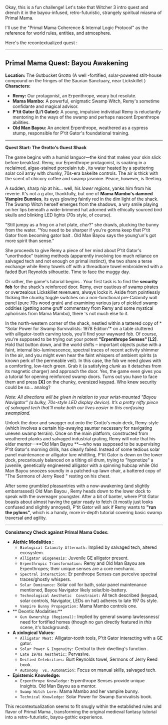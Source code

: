 Okay, this  is a fun challenge! Let's take that Witcher 3 intro quest and drench it in the bayou-infused,  retro-futuristic, strangely spiritual miasma of Primal Mama.

I'll use the "Primal Mama Coherence &  Internal Logic Protocol" as the reference for world rules, entities, and atmosphere.

Here's the recontextualized quest :

---

## Primal Mama Quest: Bayou Awakening

**Location:** The Gutbucket Grotto (A well -fortified, solar-powered stilt-house compound on the fringes of the Saurian Sanctuary, near Lickskillet )
**Characters:**
*   **Remy:** Our protagonist, an Erpenthrope, weary but resolute.
*    **Mama Mambo:** A powerful, enigmatic Swamp Witch, Remy's sometime confidante and magical advisor.
*    **P'tit Gator (Li'l Gator):** A young, impulsive individual Remy is reluctantly mentoring in the ways of the swamp  and perhaps nascent Erpenthrope abilities.
*   **Old Man Bayou:** An ancient Erpenthrope,  weathered as a cypress stump, responsible for P'tit Gator's foundational training.

---

**Quest Start:  The Grotto's Guest Shack**

The game begins with a humid languor—the kind that makes your skin  slick before breakfast. Remy, our Erpenthrope protagonist, is soaking in a reclaimed, algae-stained porcelain tub , its water heated by a sputtering solar coil array with chunky, 70s-era bakelite controls. The air  is thick with the scent of chicory coffee and swamp jasmine. Peace, however, is fleeting.

A sudden, sharp nip  at his... well, his *lower regions*, yanks him from his reverie. It's not a g ator, thankfully, but one of **Mama Mambo's damned Vampire Bunnies**, its eyes glowing faintly red in  the dim light of the shack. The Swamp Witch herself emerges from the shadows, a wry smile playing on her lips beneath  a wide-brimmed hat adorned with ethically sourced bird skulls and blinking LED lights (70s style, of course).

 "Still jumpy as a frog on a hot plate, *cher*?" she drawls, plucking the bunny from the  water. "You need to be sharper if you're gonna keep that P'tit Gator from becoming gator bait . Old Man Bayou says the young'un's got more spirit than sense."

She proceeds to give Remy a piece  of her mind about P'tit Gator's "unorthodox" training methods (apparently involving too much reliance on salvaged  tech and not enough on primal instinct), the two share a terse exchange while Remy towels off with a threadbare towel embroidered  with a faded Burt Reynolds silhouette. Time to face the muggy day.

Or rather, the game's tutorial begins . Your first task is to find the **security fob** for the shack's reinforced door. Remy, ever cautious  of swamp pirates or overzealous Lickskillet revenuers, always locks it. Aside from pointlessly flicking the chunky  toggle switches on a non-functional pre-Calamity wall panel (pure 70s wood grain) and examining  various jars of pickled swamp oddities (getting some gruff commentary from Remy and some mystical aphorisms from Mama Mambo), there 's not much else to it.

In the north-western corner of the shack, nestled within a tattered copy of * “Solar Power for Swamp Survivalists: 1978 Edition”* on a table cluttered with alligator-tooth  carving tools, you'll find your wayward fob. Of course, you're supposed to be trying out your potent  **"Erpenthrope Senses" [L2]**. Hold that button down, and the world shifts – important  objects pulse with a faint, internal bio-luminescence, spectral traces of recent activity shimmer in the air, and you  might even hear the faint whispers of ambient spirits (a known perk of the permeable veil). In this case, the fob we  need glows with a comforting, low-tech green. Grab it (a satisfying *clunk* as it detaches from its  magnetic charger) and approach the door. Yes, the game even gives you a tutorial for opening reinforced swamp doors. Turns  out you have to face them and press **[X]** on the chunky, oversized keypad. Who knew security could  be so… analog?

*Note: All directions will be given in relation to your wrist-mounted "Bayou Navigator"  (a bulky, 70s-style LED display device). It’s a pretty nifty piece of salvaged tech that’ll  make both our lives easier in this confusing swampland.*

Unlock the door and swagger out onto the Grotto's main  deck, Remy-style (which involves a certain hip-swaying saunter necessary for navigating uneven swamp terrain). Once on the  main platform, constructed from weathered planks and salvaged industrial grating, Remy will note that his elder mentor—**Old Man Bayou **—who was supposed to be supervising P'tit Gator's morning drills, has clearly failed. Instead of some  tedious solar panel maintenance or alligator lure whittling, P'tit Gator is down on the lower dock, precariously balanced  on a tilting oil drum, trying to "hypnotize" a juvenile, genetically engineered alligator with a spinning hubcap while  Old Man Bayou snoozes soundly in a patched-up lawn chair, a battered copy of "The Sermons of Jerry Reed " resting on his chest.

After some grumbled pleasantries with a now-awakening (and slightly embarrassed) Old Man Bayou , Remy heads down to the lower dock to speak with the overeager youngster. After a bit of banter, where P'tit  Gator boasts about almost having the gator ready to fetch (it mostly just looks confused and slightly annoyed), P'tit Gator will  ask if Remy wants to **"run the pylons"**, which is a handy, more in-depth tutorial covering  basic swamp traversal and agility.

---

**Consistency Check against Primal Mama Codex:**

*   **Alethic Modalities :**
    *   `Biological Calamity Aftermath:` Implied by salvaged tech, altered ecosystem.
    *    `Alligator Biogenesis:` Juvenile GE alligator present.
    *   `Erpenthropic Transformation:` Remy and  Old Man Bayou are Erpenthropes; their unique senses are a core mechanic.
    *   `Spectral Interaction:` Er penthrope Senses can perceive spectral traces/ghostly whispers.
    *   `Solar Dominance:` Solar  coil for bath, solar panel maintenance mentioned, Bayou Navigator likely solar/bio-battery.
    *   `Technological Aesthetic  Constraint:` All tech described (keypad, solar controls, Navigator, LEDs on hat) adheres to late 197 0s style.
    *   `Vampire Bunny Propagation:` Mama Mambo controls one.
*   ** Deontic Modalities:**
    *   `Gun Ownership (Regional):` Implied by general swamp lawlessness/ need for fortified homes (though no gun directly featured in *this* scene, it's background).
*   **A xiological Values:**
    *   `Alligator Meat:` Alligator-tooth tools, P'tit Gator interacting  with a GE gator.
    *   `Solar Power & Ingenuity:` Central to their dwelling's function .
    *   `Late 1970s Aesthetic:` Pervasive.
    *    `Deified Celebrities:` Burt Reynolds towel, Sermons of Jerry Reed book.
    *   `Autonomy  vs. Automation:` Focus on manual skills, salvaged tech.
*   **Epistemic Knowledge:**
    *    `Erpenthrope Knowledge:` Erpenthrope Senses provide unique insights. Old Man Bayou as a mentor.
     *   `Swamp Witch Lore:` Mama Mambo and her vampire bunny.
    *   `Technical Knowledge:` Solar Power  for Swamp Survivalists book.

This recontextualization seems to fit snugly within the established rules and flavor of Primal Mama , transforming the original medieval fantasy tutorial into a retro-futuristic, bayou-gothic experience.